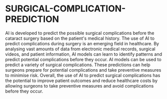 # SURGICAL-COMPLICATION-PREDICTION
AI is developed to predict the possible surgical complications before the cataract surgery based on the patient's medical history.
The use of AI to predict complications during surgery is an emerging field in healthcare. 
By analysing vast amounts of data from electronic medical records, surgical videos, and patient information, AI models can learn to identify patterns and predict potential complications before they occur.
AI models can be used to predict a variety of surgical complications. These predictions can help surgeons prepare for potential complications and take preventive measures to minimise risk.
Overall, the use of AI to predict surgical complications has the potential to improve patient outcomes and reduce healthcare costs by allowing surgeons to take preventive measures and avoid complications before they occur.
